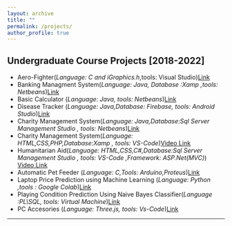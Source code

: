 ```yaml
---
layout: archive
title: ""
permalink: /projects/
author_profile: true
---
```



## Undergraduate Course Projects [2018-2022]
* Aero-Fighter(*Language: C and iGraphics.h*,tools: Visual Studio)<a href="https://github.com/Annoy180104109/Aero-figher-1.2">Link</a>
* Banking Managment System(*Language: Java, Database :Xamp ,tools: Netbeans*)<a href="https://github.com/Annoy180104109/Banking-Management--2.1">Link</a>
* Basic Calculator (*Language: Java, tools: Netbeans*)<a href="https://github.com/Annoy180104109/180104109miniProject">Link</a>
* Disease Tracker (*Language: Java,Database: Firebase, tools: Android Studio*)<a href="https://github.com/Annoy180104109/DiseaseTracker">Link</a>
* Charity Management System(*Language: Java,Database:Sql Server Management Studio , tools: Netbeans*)<a href="https://github.com/Annoy180104109/3.1-database-HumanitarianAid">Link</a>
* Charity Management System(*Language: HTML,CSS,PHP,Database:Xamp , tools: VS-Code*)<a href="https://www.youtube.com/watch?v=PMD69vNqJM0">Video Link</a>
* Humanitarian Aid(*Language: HTML,CSS,C#,Database:Sql Server Management Studio  , tools: VS-Code ,Framework: ASP.Net(MVC)*)<a href="https://www.youtube.com/watch?v=fB8n61yQuag"> Video Link</a>
* Automatic Pet Feeder (*Language: C,Tools: Arduino,Proteus*)<a href="https://github.com/Annoy180104109/-hardware-project-3.2">Link</a>
* Laptop Price Prediction using Machine Learning (*Language: Python ,tools : Google Colab*)<a href="https://github.com/Annoy180104109/4.1-AI-Project">Link</a>
* Playing  Condition Prediction Using Naive Bayes Classifier(*Language :PL\SQL, tools: Virtual Machine*)<a href="https://github.com/Annoy180104109/4.1-project-dds">Link</a>
* PC Accesories (*Language: Three.js, tools: Vs-Code*)<a href="https://github.com/Annoy180104109/threejs">Link</a>  



----------------
